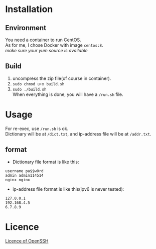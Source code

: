 # Installation
## Environment
You need a container to run CentOS.  
As for me, I chose Docker with image `centos:8`.  
*make sure your yum source is available*  
## Build
1. uncompress the zip file(of course in container).  
2. `sudo chmod u+x build.sh`  
3. `sudo ./build.sh`  
When everything is done, you will have a `/run.sh` file.  
# Usage
For re-exec, use `/run.sh` is ok.  
Dictionary will be at `/dict.txt`, and ip-address file will be at `/addr.txt`.  
## format
+ Dictionary file format is like this:
```
username pa$$w0rd
admin admin114514
nginx nginx
```
+ ip-address file format is like this(ipv6 is never tested):
```
127.0.0.1
192.168.4.5
6.7.8.9
```
# Licence
[Licence of OpenSSH](LICENCE)